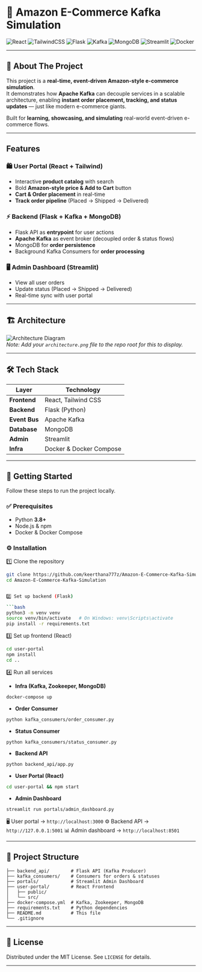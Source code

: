 # 🛒 Amazon E-Commerce Kafka Simulation  

![React](https://img.shields.io/badge/Frontend-React-blue?style=for-the-badge&logo=react) 
![TailwindCSS](https://img.shields.io/badge/Styling-TailwindCSS-38B2AC?style=for-the-badge&logo=tailwind-css&logoColor=white)
![Flask](https://img.shields.io/badge/Backend-Flask-black?style=for-the-badge&logo=flask) 
![Kafka](https://img.shields.io/badge/Event%20Streaming-Kafka-231F20?style=for-the-badge&logo=apache-kafka)
![MongoDB](https://img.shields.io/badge/Database-MongoDB-4EA94B?style=for-the-badge&logo=mongodb) 
![Streamlit](https://img.shields.io/badge/Admin-Streamlit-FF4B4B?style=for-the-badge&logo=streamlit)
![Docker](https://img.shields.io/badge/Infra-Docker-2496ED?style=for-the-badge&logo=docker)

---

## 📌 About The Project  

This project is a **real-time, event-driven Amazon-style e-commerce simulation**.  
It demonstrates how **Apache Kafka** can decouple services in a scalable architecture, enabling **instant order placement, tracking, and status updates** — just like modern e-commerce giants.  

 Built for **learning, showcasing, and simulating** real-world event-driven e-commerce flows.  

---

##  Features  

### 🛍️ User Portal (React + Tailwind)  
- Interactive **product catalog** with search  
- Bold **Amazon-style price & Add to Cart** button  
- **Cart & Order placement** in real-time  
- **Track order pipeline** (Placed → Shipped → Delivered)  

### ⚡ Backend (Flask + Kafka + MongoDB)  
- Flask API as **entrypoint** for user actions  
- **Apache Kafka** as event broker (decoupled order & status flows)  
- MongoDB for **order persistence**  
- Background Kafka Consumers for **order processing**  

### 🖥️ Admin Dashboard (Streamlit)  
- View all user orders  
- Update status (Placed → Shipped → Delivered)  
- Real-time sync with user portal  

---

## 🏗️ Architecture  

![Architecture Diagram](architecture.png)  
*Note: Add your `architecture.png` file to the repo root for this to display.*  

---

## 🛠️ Tech Stack  

| Layer        | Technology |
|--------------|------------|
| **Frontend** | React, Tailwind CSS |
| **Backend**  | Flask (Python) |
| **Event Bus**| Apache Kafka |
| **Database** | MongoDB |
| **Admin**    | Streamlit |
| **Infra**    | Docker & Docker Compose |

---

## 🚀 Getting Started  

Follow these steps to run the project locally.  

### ✅ Prerequisites  
- Python **3.8+**  
- Node.js & npm  
- Docker & Docker Compose  

### ⚙️ Installation  

1️⃣ Clone the repository  
```bash
git clone https://github.com/keerthana777z/Amazon-E-Commerce-Kafka-Simulation.git
cd Amazon-E-Commerce-Kafka-Simulation


2️⃣ Set up backend (Flask)

```bash
python3 -m venv venv
source venv/bin/activate   # On Windows: venv\Scripts\activate
pip install -r requirements.txt
```

3️⃣ Set up frontend (React)

```bash
cd user-portal
npm install
cd ..
```

4️⃣ Run all services

* **Infra (Kafka, Zookeeper, MongoDB)**

```bash
docker-compose up
```

* **Order Consumer**

```bash
python kafka_consumers/order_consumer.py
```

* **Status Consumer**

```bash
python kafka_consumers/status_consumer.py
```

* **Backend API**

```bash
python backend_api/app.py
```

* **User Portal (React)**

```bash
cd user-portal && npm start
```

* **Admin Dashboard**

```bash
streamlit run portals/admin_dashboard.py
```

🖥️ User portal → `http://localhost:3000`
⚙️ Backend API → `http://127.0.0.1:5001`
📊 Admin dashboard → `http://localhost:8501`

---

## 📂 Project Structure

```
├── backend_api/        # Flask API (Kafka Producer)
├── kafka_consumers/    # Consumers for orders & statuses
├── portals/            # Streamlit Admin Dashboard
├── user-portal/        # React Frontend
│   ├── public/
│   └── src/
├── docker-compose.yml  # Kafka, Zookeeper, MongoDB
├── requirements.txt    # Python dependencies
├── README.md           # This file
└── .gitignore
```

---



## 📜 License

Distributed under the MIT License. See `LICENSE` for details.

---

